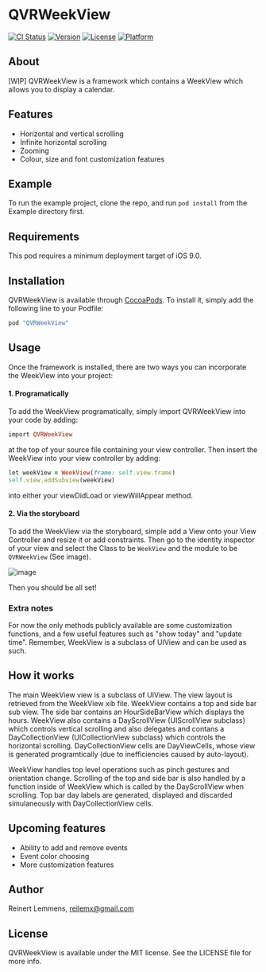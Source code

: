# QVRWeekView

[![CI Status](http://img.shields.io/travis/reilem/QVRWeekView.svg?style=flat)](https://travis-ci.org/reilem/QVRWeekView)
[![Version](https://img.shields.io/cocoapods/v/QVRWeekView.svg?style=flat)](http://cocoapods.org/pods/QVRWeekView)
[![License](https://img.shields.io/cocoapods/l/QVRWeekView.svg?style=flat)](http://cocoapods.org/pods/QVRWeekView)
[![Platform](https://img.shields.io/cocoapods/p/QVRWeekView.svg?style=flat)](http://cocoapods.org/pods/QVRWeekView)

## About

[WIP] QVRWeekView is a framework which contains a WeekView which allows you to display a calendar.

## Features

* Horizontal and vertical scrolling
* Infinite horizontal scrolling
* Zooming
* Colour, size and font customization features

## Example

To run the example project, clone the repo, and run `pod install` from the Example directory first.

## Requirements

This pod requires a minimum deployment target of iOS 9.0.

## Installation

QVRWeekView is available through [CocoaPods](http://cocoapods.org). To install it, simply add the following line to your Podfile:

```ruby
pod "QVRWeekView"
```

## Usage

Once the framework is installed, there are two ways you can incorporate the WeekView into your project:

#### 1. Programatically

To add the WeekView programatically, simply import QVRWeekView into your code by adding:
```ruby
import QVRWeekView
```
at the top of your source file containing your view controller.
Then insert the WeekView into your view controller by adding:
```ruby
let weekView = WeekView(frame: self.view.frame)
self.view.addSubview(weekView)
```
into either your viewDidLoad or viewWillAppear method.

#### 2. Via the storyboard

To add the WeekView via the storyboard, simple add a View onto your View Controller and resize it or add constraints. Then go to the identity inspector of your view and select the Class to be `WeekView` and the module to be `QVRWeekView` (See image).

![image](http://i.imgur.com/5ymQ8iE.png "Identity Inspector - WeekView")

Then you should be all set!

### Extra notes

For now the only methods publicly available are some customization functions, and a few useful features such as "show today" and "update time". Remember, WeekView is a subclass of UIView and can be used as such.

## How it works

The main WeekView view is a subclass of UIView. The view layout is retrieved from the WeekView xib file. WeekView contains a top and side bar sub view. The side bar contains an HourSideBarView which displays the hours. WeekView also contains a DayScrollView (UIScrollView subclass) which controls vertical scrolling and also delegates and contans a DayCollectionView (UICollectionView subclass) which controls the horizontal scrolling. DayCollectionView cells are DayViewCells, whose view is generated programtically (due to inefficiencies caused by auto-layout).

WeekView handles top level operations such as pinch gestures and orientation change. Scrolling of the top and side bar is also handled by a function inside of WeekView which is called by the DayScrollView when scrolling. Top bar day labels are generated, displayed and discarded simulaneously with DayCollectionView cells.

## Upcoming features

* Ability to add and remove events
* Event color choosing
* More customization features

## Author

Reinert Lemmens, reilemx@gmail.com

## License

QVRWeekView is available under the MIT license. See the LICENSE file for more info.
